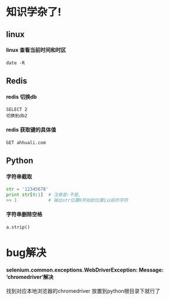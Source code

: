 # 知识学杂了!

## linux

#### linux 查看当前时间和时区

```linux
date -R
```

## Redis

#### redis 切换db

```
SELECT 2 
切换到db2
```

#### redis 获取键的具体值

```
GET ahhuali.com
```

## Python

#### 字符串截取

```python
str = '12345678'
print str[0:1]  # 注意是:不是,
>> 1			# 输出str位置0开始到位置1以前的字符
```

#### 字符串删除空格

```python
a.strip()
```

# bug解决

#### selenium.common.exceptions.WebDriverException: Message: ‘chromedriver‘解决

找到对应本地浏览器的chromedriver 放置到python根目录下就行了
